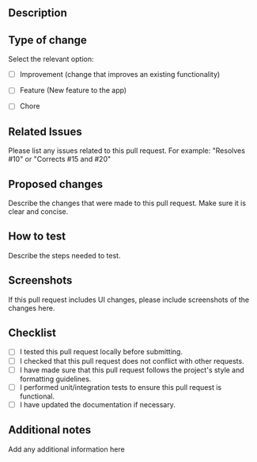 ## Description

## Type of change
Select the relevant option:
- [ ] Improvement (change that improves an existing functionality)
- [ ] Feature (New feature to the app)
- [ ] Chore


## Related Issues
Please list any issues related to this pull request. For example: "Resolves #10" or "Corrects #15 and #20"

## Proposed changes
Describe the changes that were made to this pull request. Make sure it is clear and concise.

## How to test
Describe the steps needed to test.

## Screenshots
If this pull request includes UI changes, please include screenshots of the changes here.

## Checklist

- [ ] I tested this pull request locally before submitting.
- [ ] I checked that this pull request does not conflict with other requests.
- [ ] I have made sure that this pull request follows the project's style and formatting guidelines.
- [ ] I performed unit/integration tests to ensure this pull request is functional.
- [ ] I have updated the documentation if necessary.

## Additional notes

Add any additional information here

